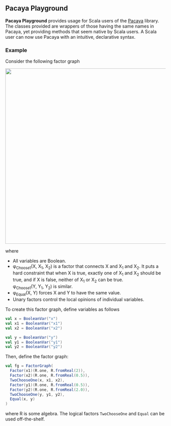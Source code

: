 ## Pacaya Playground

__Pacaya Playground__ provides usage for Scala users of the [Pacaya](https://github.com/mgormley/pacaya) library. The classes provided are wrappers of those having the same names in Pacaya, yet providing methods that seem native by Scala users. A Scala user can now use Pacaya with an intuitive, declarative syntax.

### Example

Consider the following factor graph

<img src="http://yuhuan.me/resource/img/pacaya-playground-example.png" width="550" />

where
- All variables are Boolean.
- φ<sub>Choose1</sub>(X, X<sub>1</sub>, X<sub>2</sub>) is a factor that connects X and X<sub>1</sub> and X<sub>2</sub>. It puts a hard constraint that when X is true, exactly one of X<sub>1</sub> and X<sub>2</sub> should be true, and if X is false, neither of X<sub>1</sub> or X<sub>2</sub> can be true.   
  φ<sub>Choose1</sub>(Y, Y<sub>1</sub>, Y<sub>2</sub>) is similar. 
- φ<sub>Equal</sub>(X, Y) forces X and Y to have the same value.
- Unary factors control the local opinions of individual variables.

To create this factor graph, define variables as follows

```scala
val x = BooleanVar("x")
val x1 = BooleanVar("x1")
val x2 = BooleanVar("x2")

val y = BooleanVar("y")
val y1 = BooleanVar("y1")
val y2 = BooleanVar("y2")
```

Then, define the factor graph:

```scala
val fg = FactorGraph(
  Factor(x1)(R.one, R.fromReal(2)),
  Factor(x2)(R.one, R.fromReal(0.5)),
  TwoChooseOne(x, x1, x2),
  Factor(y1)(R.one, R.fromReal(0.5)),
  Factor(y2)(R.one, R.fromReal(2.0)),
  TwoChooseOne(y, y1, y2),
  Equal(x, y)
)
```

where R is some algebra. The logical factors `TwoChooseOne` and `Equal` can be used off-the-shelf.

